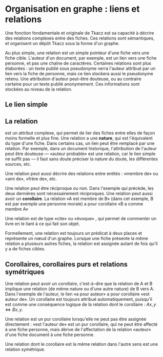 
# Organisation en graphe : liens et relations


Une fonction fondamentale et originale de Tkacz est sa capacité à décrire des relations complexes entre des fiches. Ces relations sont sémantiques, et organisent un dépôt Tkacz sous la forme d'un graphe. 

Au plus simple, une relation est un simple pointeur d'une fiche vers une fiche cible. L'auteur d'un document, par exemple, est un lien vers une fiche personne, et pas une chaîne de caractères. Certaines relations sont plus élaborées : un texte publié sous pseudonyme verra l'auteur attribué par un lien vers la fiche de personne, mais ce lien stockera aussi le pseudonyme retenu. Une attribution d'auteur peut-être douteuse, ou au contraire certaine pour un texte publié anonymement. Ces informations sont stockées au niveau de la relation.



## Le lien simple 


## La relation

est un attribut complexe, qui permet de lier des fiches entre elles
de façon moins formelle et plus fine. Une relation a une **nature**,
qui est l'équivalent du type d'une fiche. Dans certains cas, un lien
peut être remplacé par une relation. Par exemple, dans un document
historique, l'attribution de l'auteur peut être douteuse — «auteur
probable» est une relation, car le lien simple ne suffit pas
— il faut sans doute préciser la nature du doute, les différentes
sources, etc.

Une relation peut aussi décrire des relations entre entités : «membre
de» ou «ami de», «frère de», etc.

Une relation peut être réciproque ou non. Dans l'exemple qui précède,
les deux dernières sont nécessairement réciproques. Une relation peut
aussi avoir un **corollaire**. La relation «A est membre de B»
(dans cet exemple, B est par exemple une personne morale) a pour corollaire
«B a comme membre A»

Une relation est de type «cite»  ou «évoque» , qui
permet de commenter un livre en le liant à ce qui fait son objet. 

Formellement, une relation est toujours un prédicat à deux places et représente un nœud d'un graphe. Lorsque une fiche présente la même relation a plusieurs autres fiches, la relation est assignée autant de fois qu'il y a de fiches cibles.

## Corollaires, corollaires purs et relations symétriques

Une relation peut avoir un *corollaire*, c'est-à-dire que la relation de A et B implique une relation (de même nature ou d'une autre nature) de B vers A. Dans l'exemple de l'auteur, le lien «a pour auteur» a pour corollaire «est auteur de». Un corollaire est toujours attribué automatiquement, puisqu'il est comme une conséquence logique de la relation dont le corollaire : $Ax,y \iff Bx,y$. 

Une relation est un pur corollaire lorsqu'elle ne peut pas être assignée directement : «est l'auteur de» est un pur corollaire, qui ne peut être affecté à une fiche personne, mais dérive de l'affectation de la relation «auteur» d'une fiche document à une fiche personne.

Une relation dont le corollaire est la même relation dans l'autre sens est une relation symétrique. 